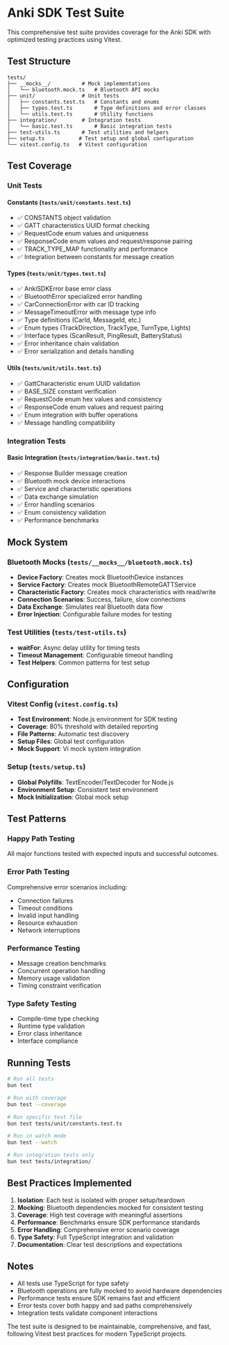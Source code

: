 # Anki SDK Test Suite

This comprehensive test suite provides coverage for the Anki SDK with optimized testing practices using Vitest.

## Test Structure

```
tests/
├── __mocks__/          # Mock implementations
│   └── bluetooth.mock.ts   # Bluetooth API mocks
├── unit/               # Unit tests
│   ├── constants.test.ts   # Constants and enums
│   ├── types.test.ts       # Type definitions and error classes
│   └── utils.test.ts       # Utility functions
├── integration/        # Integration tests
│   └── basic.test.ts       # Basic integration tests
├── test-utils.ts       # Test utilities and helpers
├── setup.ts           # Test setup and global configuration
└── vitest.config.ts   # Vitest configuration
```

## Test Coverage

### Unit Tests

#### Constants (`tests/unit/constants.test.ts`)
- ✅ CONSTANTS object validation
- ✅ GATT characteristics UUID format checking
- ✅ RequestCode enum values and uniqueness
- ✅ ResponseCode enum values and request/response pairing
- ✅ TRACK_TYPE_MAP functionality and performance
- ✅ Integration between constants for message creation

#### Types (`tests/unit/types.test.ts`)
- ✅ AnkiSDKError base error class
- ✅ BluetoothError specialized error handling
- ✅ CarConnectionError with car ID tracking
- ✅ MessageTimeoutError with message type info
- ✅ Type definitions (CarId, MessageId, etc.)
- ✅ Enum types (TrackDirection, TrackType, TurnType, Lights)
- ✅ Interface types (ScanResult, PingResult, BatteryStatus)
- ✅ Error inheritance chain validation
- ✅ Error serialization and details handling

#### Utils (`tests/unit/utils.test.ts`)
- ✅ GattCharacteristic enum UUID validation
- ✅ BASE_SIZE constant verification
- ✅ RequestCode enum hex values and consistency
- ✅ ResponseCode enum values and request pairing
- ✅ Enum integration with buffer operations
- ✅ Message handling compatibility

### Integration Tests

#### Basic Integration (`tests/integration/basic.test.ts`)
- ✅ Response Builder message creation
- ✅ Bluetooth mock device interactions
- ✅ Service and characteristic operations
- ✅ Data exchange simulation
- ✅ Error handling scenarios
- ✅ Enum consistency validation
- ✅ Performance benchmarks

## Mock System

### Bluetooth Mocks (`tests/__mocks__/bluetooth.mock.ts`)
- **Device Factory**: Creates mock BluetoothDevice instances
- **Service Factory**: Creates mock BluetoothRemoteGATTService
- **Characteristic Factory**: Creates mock characteristics with read/write
- **Connection Scenarios**: Success, failure, slow connections
- **Data Exchange**: Simulates real Bluetooth data flow
- **Error Injection**: Configurable failure modes for testing

### Test Utilities (`tests/test-utils.ts`)
- **waitFor**: Async delay utility for timing tests
- **Timeout Management**: Configurable timeout handling
- **Test Helpers**: Common patterns for test setup

## Configuration

### Vitest Config (`vitest.config.ts`)
- **Test Environment**: Node.js environment for SDK testing
- **Coverage**: 80% threshold with detailed reporting
- **File Patterns**: Automatic test discovery
- **Setup Files**: Global test configuration
- **Mock Support**: Vi mock system integration

### Setup (`tests/setup.ts`)
- **Global Polyfills**: TextEncoder/TextDecoder for Node.js
- **Environment Setup**: Consistent test environment
- **Mock Initialization**: Global mock setup

## Test Patterns

### Happy Path Testing
All major functions tested with expected inputs and successful outcomes.

### Error Path Testing
Comprehensive error scenarios including:
- Connection failures
- Timeout conditions
- Invalid input handling
- Resource exhaustion
- Network interruptions

### Performance Testing
- Message creation benchmarks
- Concurrent operation handling
- Memory usage validation
- Timing constraint verification

### Type Safety Testing
- Compile-time type checking
- Runtime type validation
- Error class inheritance
- Interface compliance

## Running Tests

```bash
# Run all tests
bun test

# Run with coverage
bun test --coverage

# Run specific test file
bun test tests/unit/constants.test.ts

# Run in watch mode
bun test --watch

# Run integration tests only
bun test tests/integration/
```

## Best Practices Implemented

1. **Isolation**: Each test is isolated with proper setup/teardown
2. **Mocking**: Bluetooth dependencies mocked for consistent testing
3. **Coverage**: High test coverage with meaningful assertions
4. **Performance**: Benchmarks ensure SDK performance standards
5. **Error Handling**: Comprehensive error scenario coverage
6. **Type Safety**: Full TypeScript integration and validation
7. **Documentation**: Clear test descriptions and expectations

## Notes

- All tests use TypeScript for type safety
- Bluetooth operations are fully mocked to avoid hardware dependencies
- Performance tests ensure SDK remains fast and efficient
- Error tests cover both happy and sad paths comprehensively
- Integration tests validate component interactions

The test suite is designed to be maintainable, comprehensive, and fast, following Vitest best practices for modern TypeScript projects.
